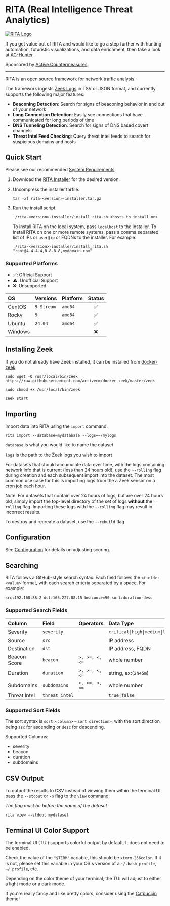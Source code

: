 # RITA (Real Intelligence Threat Analytics)

[![RITA Logo](rita-logo.png)](https://www.activecountermeasures.com/free-tools/rita/)

If you get value out of RITA and would like to go a step further with hunting automation, futuristic visualizations, and data enrichment, then take a look at [AC-Hunter](https://www.activecountermeasures.com/).

Sponsored by [Active Countermeasures](https://activecountermeasures.com/).

---

RITA is an open source framework for network traffic analysis.

The framework ingests [Zeek Logs](https://www.zeek.org/) in TSV or JSON format, and currently supports the following major features:
 - **Beaconing Detection**: Search for signs of beaconing behavior in and out of your network
- **Long Connection Detection**: Easily see connections that have communicated for long periods of time
 - **DNS Tunneling Detection**: Search for signs of DNS based covert channels
 - **Threat Intel Feed Checking**: Query threat intel feeds to search for suspicious domains and hosts

 ## Quick Start
 Please see our recommended [System Requirements](docs/System%20Requirements.md).

1. Download the [RITA Installer](https://github.com/activecm/rita/releases) for the desired version.

2. Uncompress the installer tarfile.
   ```
   tar -xf rita-<version>-installer.tar.gz
   ```
3. Run the install script. 
   ```
   ./rita-<version>-installer/install_rita.sh <hosts to install on>
   ```
   To install RITA on the local system, pass `localhost` to the installer.
   To install RITA on one or more remote systems, pass a comma separated list of IPs or `user@ip` or FQDNs to the installer.
   For example:
   ```
   ./rita-<version>-installer/install_rita.sh "root@4.4.4.4,8.8.8.8,mydomain.com"
   ```


### Supported Platforms
- ✅: Official Support
- ⚠️: Unofficial Support
- ❌: Unsupported

| OS              | Versions | Platform | Status | 
| :---------------- | :------ | :---- | :----: | 
| CentOS         | `9 Stream` | `amd64` | ✅ |
| Rocky         | `9` | `amd64` | ✅ |
| Ubuntu        |   `24.04`   | `amd64`| ✅ |
| Windows        |    | | ❌ |
<!-- TODO: eventually add support -->
<!-- | MacOS        |   `Sonoma`   | `intel\|arm` | ✅ | -->

## Installing Zeek
If you do not already have Zeek installed, it can be installed from [docker-zeek](https://github.com/activecm/docker-zeek).

```
sudo wget -O /usr/local/bin/zeek https://raw.githubusercontent.com/activecm/docker-zeek/master/zeek

sudo chmod +x /usr/local/bin/zeek

zeek start
```

## Importing
Import data into RITA using the `import` command:
```
rita import --database=mydatabase --logs=~/mylogs
```

`database` is what you would like to name the dataset

`logs` is the path to the Zeek logs you wish to import

For datasets that should accumulate data over time, with the logs containing network info that is current (less than 24 hours old), use the `--rolling` flag during creation and each subsequent import into the dataset. The most common use case for this is importing logs from the a Zeek sensor on a cron job each hour.

Note: For datasets that contain over 24 hours of logs, but are over 24 hours old, simply import the top-level directory of the set of logs **without** the `--rolling` flag. Importing these logs with the `--rolling` flag may result in incorrect results.

To destroy and recreate a dataset, use the `--rebuild` flag.

## Configuration
See [Configuration](/docs/Configuration.md) for details on adjusting scoring.

## Searching

RITA follows a GitHub-style search syntax. Each field follows the `<field>:<value>` format, with each search criteria separated by a space. 
For example: 
```
src:192.168.88.2 dst:165.227.88.15 beacon:>=90 sort:duration-desc
```

### Supported Search Fields

| Column              | Field | Operators | Data Type |
| :---------------- | :------ | :---- | :---- |
| Severity        |   `severity`   |  | `critical\|high\|medium\|low` |
| Source           |   `src`   |  | IP address |
| Destination           |   `dst`   |  | IP address, FQDN |
| Beacon Score           |   `beacon`   | `>, >=, <, <=` | whole number
| Duration    |  `duration`   | `>, >=, <, <=` | string, ex:(`2h45m`)
| Subdomains |  `subdomains`   | `>, >=, <, <=` | whole number |
| Threat Intel |  `threat_intel`   | | `true\|false` |

### Supported Sort Fields
The sort syntax is `sort:<column>-<sort direction>`, with the sort direction being `asc` for ascending or `desc` for descending.

Supported Columns:

- severity
- beacon
- duration
- subdomains

## CSV Output
To output the results to CSV instead of viewing them within the terminal UI, pass the `--stdout` or `-o` flag to the `view` command:

*The flag must be before the name of the dataset.*
```
rita view --stdout mydataset
```

## Terminal UI Color Support
The terminal UI (TUI) supports colorful output by default. It does not need to be enabled. 

Check the value of the `"$TERM"` variable, this should be `xterm-256color`. If it is not, please set this variable in your OS's version of a `~/.bash_profile`, `~/.profile`, etc.

Depending on the color theme of your terminal, the TUI will adjust to either a light mode or a dark mode.

If you're really fancy and like pretty colors, consider using the [Catpuccin](https://catppuccin.com/ports?q=terminal) theme!